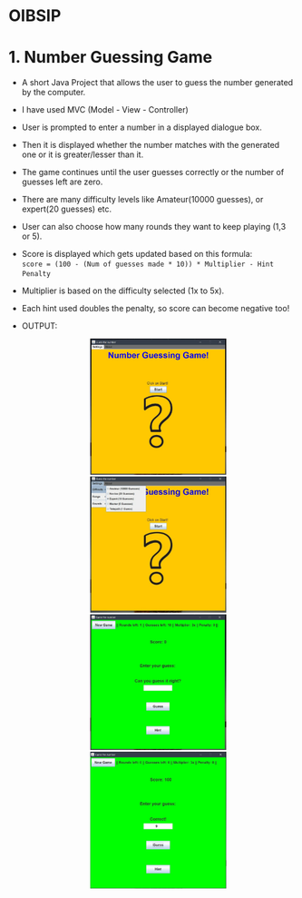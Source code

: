 # OIBSIP
  # 1. Number Guessing Game
  * A short Java Project that allows the user to guess the number generated by the computer.
  * I have used MVC (Model - View - Controller)
  * User is prompted to enter a number in a displayed dialogue box.
  * Then it is displayed whether the number matches with the generated one or it is greater/lesser than it.
  * The game continues until the user guesses correctly or the number of guesses left are zero.
  * There are many difficulty levels like Amateur(10000 guesses), or expert(20 guesses) etc.
  * User can also choose how many rounds they want to keep playing (1,3 or 5).
  * Score is displayed which gets updated based on this formula:<br>
    ``` score = (100 - (Num of guesses made * 10)) * Multiplier - Hint Penalty ```
  * Multiplier is based on the difficulty selected (1x to 5x).
  * Each hint used doubles the penalty, so score can become negative too!

  * OUTPUT:
    <p align="center">
      <img src="https://github.com/DarshanRaoG/OIBSIP/blob/main/NumberGuessingGame/output1.JPG" width="50%" >
      <img src="https://github.com/DarshanRaoG/OIBSIP/blob/main/NumberGuessingGame/output2.jpeg" width="50%" >
      <img src="https://github.com/DarshanRaoG/OIBSIP/blob/main/NumberGuessingGame/output3.JPG" width="50%" >
      <img src="https://github.com/DarshanRaoG/OIBSIP/blob/main/NumberGuessingGame/output4.JPG" width="50%" >
    </p>
